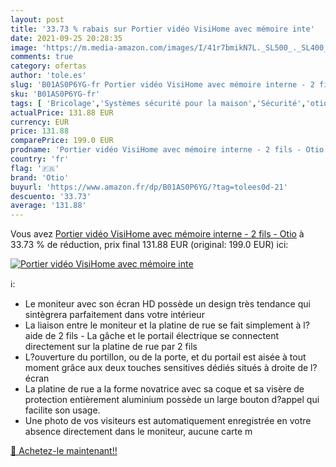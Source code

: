 ```yaml
---
layout: post
title: '33.73 % rabais sur Portier vidéo VisiHome avec mémoire inte'
date: 2021-09-25 20:28:35
image: 'https://m.media-amazon.com/images/I/41r7bmikN7L._SL500_._SL400_.jpg'
comments: true
category: ofertas
author: 'tole.es'
slug: 'B01AS0P6YG-fr Portier vidéo VisiHome avec mémoire interne - 2 fils - Otio'
sku: 'B01AS0P6YG-fr'
tags: [ 'Bricolage','Systèmes sécurité pour la maison','Sécurité','otio', ]
actualPrice: 131.88 EUR
currency: EUR
price: 131.88
comparePrice: 199.0 EUR
prodname: 'Portier vidéo VisiHome avec mémoire interne - 2 fils - Otio'
country: 'fr'
flag: '🇫🇷'
brand: 'Otio'
buyurl: 'https://www.amazon.fr/dp/B01AS0P6YG/?tag=tolees0d-21'
descuento: '33.73'
average: '131.88'
---
```


Vous avez [Portier vidéo VisiHome avec mémoire interne - 2 fils - Otio](https://www.amazon.fr/dp/B01AS0P6YG/?tag=tolees0d-21)  à  33.73 % de réduction, prix final  131.88 EUR (original: 199.0 EUR) ici:

[![Portier vidéo VisiHome avec mémoire inte](https://m.media-amazon.com/images/I/41r7bmikN7L._SL500_._SL400_.jpg)](https://www.amazon.fr/dp/B01AS0P6YG/?tag=tolees0d-21)

ℹ️:

- Le moniteur avec son écran HD possède un design très tendance qui sintègrera parfaitement dans votre intérieur
- La liaison entre le moniteur et la platine de rue se fait simplement à l?aide de 2 fils - La gâche et le portail électrique se connectent directement sur la platine de rue par 2 fils
- L?ouverture du portillon, ou de la porte, et du portail est aisée à tout moment grâce aux deux touches sensitives dédiés situés à droite de l?écran
- La platine de rue a la forme novatrice avec sa coque et sa visère de protection entièrement aluminium possède un large bouton d?appel qui facilite son usage.
- Une photo de vos visiteurs est automatiquement enregistrée en votre absence directement dans le moniteur, aucune carte m

[🛒 Achetez-le maintenant!!](https://www.amazon.fr/dp/B01AS0P6YG/?tag=tolees0d-21)
